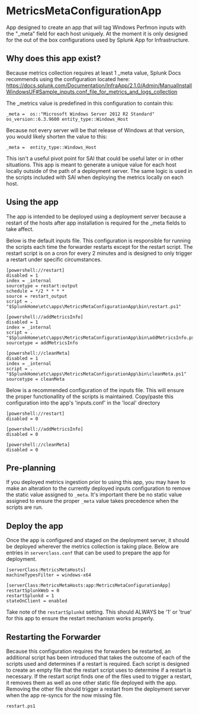 # MetricsMetaConfigurationApp
App designed to create an app that will tag Windows Perfmon inputs with the "_meta" field for each host uniquely. At the moment it is only designed for the out of the box configurations used by Splunk App for Infrastructure.

## Why does this app exist?
Because metrics collection requires at least 1 _meta value, Splunk Docs recommends using the configuration located here: https://docs.splunk.com/Documentation/InfraApp/2.1.0/Admin/ManualInstallWindowsUF#Sample_inputs.conf_file_for_metrics_and_logs_collection

The _metrics value is predefined in this configuration to contain this:
```
_meta =  os::"Microsoft Windows Server 2012 R2 Standard" os_version::6.3.9600 entity_type::Windows_Host
```
Because not every server will be that release of Windows at that version, you would likely shorten the value to this:
```
_meta =  entity_type::Windows_Host
```
This isn't a useful pivot point for SAI that could be useful later or in other situations. This app is meant to generate a unique value for each host locally outside of the path of a deployment server. The same logic is used in the scripts included with SAI when deploying the metrics locally on each host.

## Using the app
The app is intended to be deployed using a deployment server because a restart of the hosts after app installation is required for the _meta fields to take affect.

Below is the default inputs file. This configuration is responsible for running the scripts each time the forwarder restarts except for the restart script. The restart script is on a cron for every 2 minutes and is designed to only trigger a restart under specific circumstances.
```
[powershell://restart]
disabled = 1
index = _internal
sourcetype = restart:output
schedule = */2 * * * *
source = restart_output
script = . "$SplunkHome\etc\apps\MetricsMetaConfigurationApp\bin\restart.ps1"

[powershell://addMetricsInfo]
disabled = 1
index = _internal
script = . "$SplunkHome\etc\apps\MetricsMetaConfigurationApp\bin\addMetricsInfo.ps1"
sourcetype = addMetricsInfo

[powershell://cleanMeta]
disabled = 1
index = _internal
script = . "$SplunkHome\etc\apps\MetricsMetaConfigurationApp\bin\cleanMeta.ps1"
sourcetype = cleanMeta
```
Below is a recommended configuration of the inputs file. This will ensure the proper functionallity of the scripts is maintained. Copy/paste this configuration into the app's 'inputs.conf' in the 'local' directory
```
[powershell://restart]
disabled = 0

[powershell://addMetricsInfo]
disabled = 0

[powershell://cleanMeta]
disabled = 0
```
## Pre-planning
If you deployed metrics ingestion prior to using this app, you may have to make an alteration to the currently deployed inputs configuration to remove the static value assigned to `_meta`. It's important there be no static value assigned to ensure the proper `_meta` value takes precedence when the scripts are run.

## Deploy the app
Once the app is configured and staged on the deployment server, it should be deployed wherever the metrics collection is taking place. Below are entries in `serverclass.conf` that can be used to prepare the app for deployment.
```
[serverClass:MetricsMetaHosts]
machineTypesFilter = windows-x64

[serverClass:MetricsMetaHosts:app:MetricsMetaConfigurationApp]
restartSplunkWeb = 0
restartSplunkd = 1
stateOnClient = enabled
```
Take note of the `restartSplunkd` setting. This should ALWAYS be '1' or 'true' for this app to ensure the restart mechanism works properly.

## Restarting the Forwarder
Because this configuration requires the forwarders be restarted, an additional script has been introduced that takes the outcome of each of the scripts used and determines if a restart is required. Each script is designed to create an empty file that the restart script uses to determine if a restart is necessary. If the restart script finds one of the files used to trigger a restart, it removes them as well as one other static file deployed with the app. Removing the other file should trigger a restart from the deployment server when the app re-syncs for the now missing file.

`restart.ps1`
